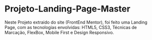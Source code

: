 # Projeto-Landing-Page-Master

Neste Projeto extraido do site (FrontEnd Mentor), foi feito uma Landing Page, com as tecnologias envolvidas:
HTML5, CSS3, Técnicas de Marcação, FlexBox, Mobile First e Design Responsivo.
